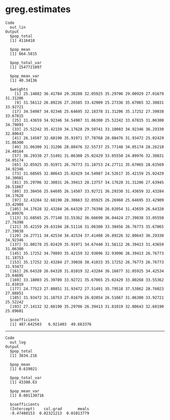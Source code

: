 # greg.estimates

    Code
      out_lin
    Output
      $pop_total
      [1] 4116418
      
      $pop_mean
      [1] 664.5815
      
      $pop_total_var
      [1] 1547721897
      
      $pop_mean_var
      [1] 40.34136
      
      $weights
        [1] 25.14882 36.41784 29.38288 32.05925 35.29706 29.00929 27.01679 31.31206
        [9] 31.56112 26.89226 27.26585 33.42909 25.27336 35.67065 32.30831 33.92721
       [17] 34.54987 34.92346 25.64695 32.18378 31.31206 35.17252 27.39038 33.67815
       [25] 31.43659 34.92346 34.54987 31.06300 25.52242 33.67815 31.06300 34.79893
       [33] 25.52242 35.42159 34.17628 29.50741 33.18003 34.92346 36.29330 32.80643
       [41] 26.14507 32.68190 35.91971 37.78768 28.88476 31.93472 25.02429 31.06300
       [49] 31.06300 31.31206 28.88476 32.55737 25.77148 34.05174 28.26210 24.40164
       [57] 36.29330 27.51491 31.06300 25.02429 33.05550 24.89976 32.30831 34.05174
       [65] 32.05925 35.91971 26.76773 31.18753 24.27711 35.67065 28.63569 34.92346
       [73] 31.68565 32.80643 25.02429 34.54987 24.52617 35.42159 25.02429 34.30081
       [81] 35.29706 32.30831 26.39413 28.13757 34.17628 31.31206 27.63945 26.51867
       [89] 33.30456 25.64695 26.14507 33.92721 36.29330 31.43659 32.43284 34.17628
       [97] 32.43284 32.68190 28.38663 32.05925 26.26960 25.64695 33.42909 33.42909
      [105] 34.17628 32.43284 26.64320 27.76398 26.02054 31.43659 26.64320 24.89976
      [113] 31.68565 25.77148 33.55362 36.66690 36.04424 27.39038 33.05550 27.76398
      [121] 35.42159 29.63194 28.51116 31.06300 33.30456 26.76773 35.67065 27.39038
      [129] 24.27711 34.42534 34.42534 37.41408 26.89226 32.80643 36.29330 34.92346
      [137] 31.00178 25.02429 35.91971 34.67440 31.56112 26.39413 31.43659 31.06300
      [145] 35.17252 34.79893 35.42159 32.93096 32.93096 26.39413 26.76773 31.18753
      [153] 35.17252 32.43284 27.39038 38.41033 35.17252 26.76773 26.76773 31.93472
      [161] 26.64320 26.64320 31.81019 32.43284 36.16877 32.05925 34.42534 25.64695
      [169] 33.18003 25.39789 33.92721 35.67065 25.02429 33.80268 33.55362 31.81019
      [177] 24.77523 27.88851 31.93472 27.51491 35.79518 37.53862 28.76023 27.88851
      [185] 31.93472 31.18753 27.01679 26.02054 26.51867 31.06300 33.92721 25.52242
      [193] 27.14132 32.68190 35.29706 26.39413 31.81019 32.80643 32.68190 25.89601
      
      $coefficients
      [1] 487.642503   6.921403  49.663376
      

---

    Code
      out_log
    Output
      $pop_total
      [1] 3834.216
      
      $pop_mean
      [1] 0.619021
      
      $pop_total_var
      [1] 43380.63
      
      $pop_mean_var
      [1] 0.001130716
      
      $coefficients
      (Intercept)    col.grad       meals 
      -0.47480153  0.02321213  0.01013779 
      

